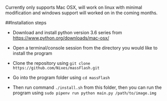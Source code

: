 Currently only supports Mac OSX, will work on linux with minimal modification and windows support will worked on in the coming months.

##Installation steps
- Download and install python version 3.6 series from https://www.python.org/downloads/mac-osx/

- Open a terminal/console session from the directory you would like to install the program

- Clone the repository using  ``git clone https://github.com/Nixes/massFlash.git``

- Go into the program folder using ``cd massFlash``

- Then run command ``./install.sh`` from this folder, then you can run the program using ``sudo pipenv run python main.py
 /path/to/image.img``
